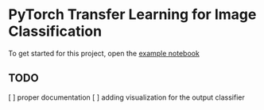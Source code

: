 # PyTorch Transfer Learning for Image Classification

To get started for this project, open the [example notebook](example.ipynb)

## TODO
[ ] proper documentation
[ ] adding visualization for the output classifier